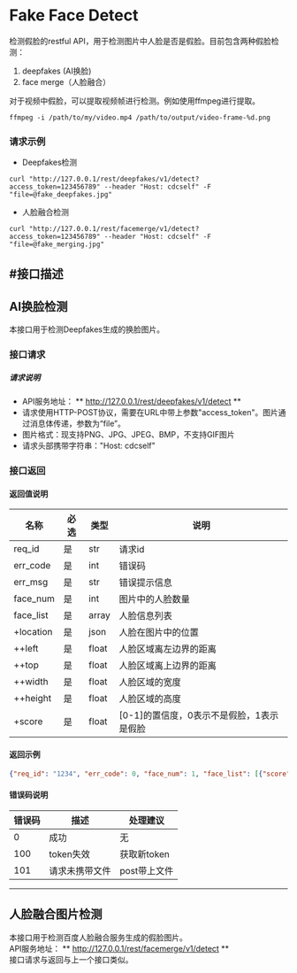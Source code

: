 Fake Face Detect
===
检测假脸的restful API，用于检测图片中人脸是否是假脸。目前包含两种假脸检测：     
1. deepfakes (AI换脸)  
2. face merge（人脸融合）     
    

对于视频中假脸，可以提取视频帧进行检测。例如使用ffmpeg进行提取。
```
ffmpeg -i /path/to/my/video.mp4 /path/to/output/video-frame-%d.png
```

### 请求示例

+ Deepfakes检测
```shell
curl "http://127.0.0.1/rest/deepfakes/v1/detect?access_token=123456789" --header "Host: cdcself" -F "file=@fake_deepfakes.jpg"
```

+ 人脸融合检测
```shell
curl "http://127.0.0.1/rest/facemerge/v1/detect?access_token=123456789" --header "Host: cdcself" -F "file=@fake_merging.jpg"
```

#接口描述
----
## AI换脸检测
本接口用于检测Deepfakes生成的换脸图片。

### 接口请求
##### 请求说明
+ API服务地址： ** http://127.0.0.1/rest/deepfakes/v1/detect **  
+ 请求使用HTTP-POST协议，需要在URL中带上参数"access_token"。图片通过消息体传递，参数为“file”。
+ 图片格式：现支持PNG、JPG、JPEG、BMP，不支持GIF图片
+ 请求头部携带字符串："Host: cdcself"

### 接口返回

#### 返回值说明       

名称 | 必选 | 类型| 说明
------------ | ------------- | ------------| ------------
req_id | 是  | str| 请求id
err_code | 是  | int| 错误码
err_msg | 是  | str| 错误提示信息
face_num | 是  | int| 图片中的人脸数量
face_list | 是  | array| 人脸信息列表
+location | 是  | json| 人脸在图片中的位置
++left | 是  | float| 人脸区域离左边界的距离
++top | 是  | float| 人脸区域离上边界的距离
++width | 是  | float| 人脸区域的宽度
++height | 是  | float| 人脸区域的高度
+score | 是  | float| [0-1]的置信度，0表示不是假脸，1表示是假脸

#### 返回示例        
```json
{"req_id": "1234", "err_code": 0, "face_num": 1, "face_list": [{"score": "0.704", "location": {"width": 134.661116912961, "height": 164.4973850734532, "left": 323.52674858272076, "top": 45.93883013725281}},{"score": "0.940", "location": {"width": 98.42351754754782, "height": 124.57625658810139, "left": 89.07363281399012, "top": 72.44846796244383}}], "err_msg": "success"}

```
#### 错误码说明       

错误码 | 描述 | 处理建议
------------ | ------------- | ------------
0 | 成功 | 无
100 | token失效 | 获取新token
101 | 请求未携带文件 | post带上文件

---
## 人脸融合图片检测
本接口用于检测百度人脸融合服务生成的假脸图片。     
API服务地址： ** http://127.0.0.1/rest/facemerge/v1/detect **   
接口请求与返回与上一个接口类似。
